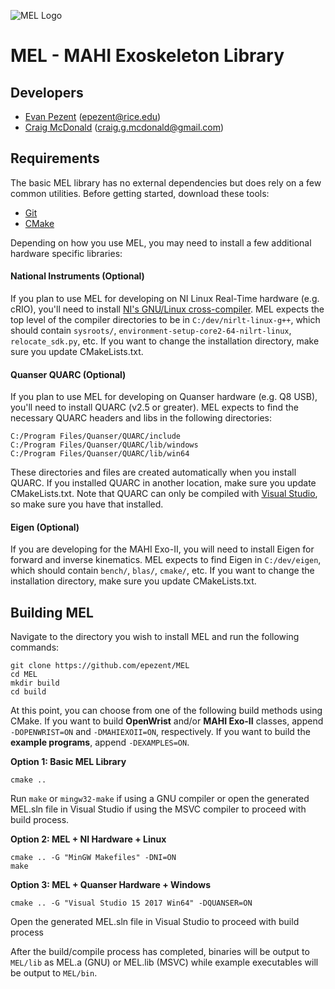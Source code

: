 
![MEL Logo](https://raw.githubusercontent.com/epezent/MEL/master/logo.png)

# MEL - MAHI Exoskeleton Library

## Developers

- [Evan Pezent](http://evanpezent.com) (epezent@rice.edu)
- [Craig McDonald](http://craiggmcdonald.com/) (craig.g.mcdonald@gmail.com)

## Requirements

The basic MEL library has no external dependencies but does rely on a few common utilities. Before getting started, download these tools:

- [Git](https://git-scm.com/downloads)
- [CMake](https://cmake.org/)

Depending on how you use MEL, you may need to install a few additional hardware specific libraries:

#### National Instruments (Optional)

If you plan to use MEL for developing on NI Linux Real-Time hardware (e.g. cRIO), you'll need to install [NI's GNU/Linux cross-compiler](http://www.ni.com/download/labview-real-time-module-2017/6762/en/). MEL expects the top level of the compiler directories to be in ```C:/dev/nirlt-linux-g++```, which should contain ```sysroots/```, ```environment-setup-core2-64-nilrt-linux```, ```relocate_sdk.py```, etc. If you want to change the installation directory, make sure you update CMakeLists.txt.

#### Quanser QUARC (Optional)

If you plan to use MEL for developing on Quanser hardware (e.g. Q8 USB), you'll need to install QUARC (v2.5 or greater). MEL expects to find the necessary QUARC headers and libs in the following directories:
```
C:/Program Files/Quanser/QUARC/include
C:/Program Files/Quanser/QUARC/lib/windows
C:/Program Files/Quanser/QUARC/lib/win64
```
These directories and files are created automatically when you install QUARC. If you installed QUARC in another location, make sure you update CMakeLists.txt. Note that QUARC can only be compiled with [Visual Studio](https://www.visualstudio.com/), so make sure you have that installed.

#### Eigen (Optional)

If you are developing for the MAHI Exo-II, you will need to install Eigen for forward and inverse kinematics. MEL expects to find Eigen in ```C:/dev/eigen```, which should contain ```bench/```, ```blas/```, ```cmake/```, etc. If you want to change the installation directory, make sure you update CMakeLists.txt.

## Building MEL

Navigate to the directory you wish to install MEL and run the following commands:

```
git clone https://github.com/epezent/MEL
cd MEL
mkdir build
cd build
```

At this point, you can choose from one of the following build methods using CMake. If you want to build **OpenWrist** and/or **MAHI Exo-II** classes, append ```-DOPENWRIST=ON``` and ```-DMAHIEXOII=ON```, respectively. If you want to build the **example programs**, append ```-DEXAMPLES=ON```.


**Option 1: Basic MEL Library**
```
cmake ..
```
Run ```make``` or ```mingw32-make``` if using a GNU compiler or open the generated MEL.sln file in Visual Studio if using the MSVC compiler to proceed with build process.

**Option 2: MEL + NI Hardware + Linux**
```
cmake .. -G "MinGW Makefiles" -DNI=ON
make
```

**Option 3: MEL + Quanser Hardware + Windows**
```
cmake .. -G "Visual Studio 15 2017 Win64" -DQUANSER=ON
```
Open the generated MEL.sln file in Visual Studio to proceed with build process

After the build/compile process has completed, binaries will be output to ```MEL/lib``` as MEL.a (GNU) or MEL.lib (MSVC) while example executables will be output to ```MEL/bin```.
